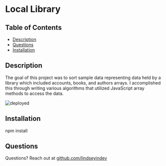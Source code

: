 
# Local Library

## Table of Contents
* [Description](#description)
* [Questions](#questions)
* [Installation](#installation)

## Description
The goal of this project was to sort sample data representing data held by a library which included accounts, books, and authors arrays. I accomplished this through writing various algorithms that utilized JavaScript array methods to access the data.

![deployed](https://gyazo.com/2a61e91329d4d18a5f434421cd5d3b9f.png)

## Installation

npm install

## Questions
Questions? Reach out at [github.com/lindseyindev](github.com/lindseyindev)